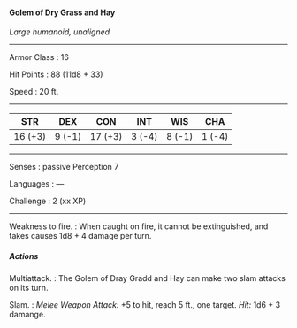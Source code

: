 #### Golem of Dry Grass and Hay

*Large humanoid, unaligned*

---

Armor Class
: 16

Hit Points
: 88 (11d8 + 33)

Speed
: 20 ft.

---

| STR | DEX | CON | INT | WIS | CHA |
| --- | --- | --- | --- | --- | --- |
| 16 (+3) | 9 (-1) | 17 (+3) | 3 (-4) | 8 (-1) | 1 (-4) |

<!-- * dnd-attributes: 16 9 17 3 8 1 -->

---

Senses
: passive Perception 7

Languages
: —

Challenge
: 2 (xx XP)

---

Weakness to fire.
: When caught on fire, it cannot be extinguished, and takes causes 1d8 + 4 damage per turn.

##### Actions

Multiattack.
: The Golem of Dray Gradd and Hay can make two slam attacks on its turn.

Slam.
: *Melee Weapon Attack:* +5 to hit, reach 5 ft., one target. *Hit:* 1d6 + 3 damange.

